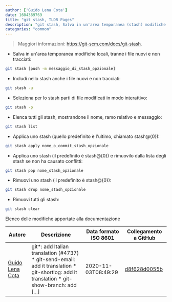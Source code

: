 ```yaml
---
author: ['Guido Lena Cota']
date: 1604389769
title: "git stash, TLDR Pages"
description: "git stash, Salva in un'area temporanea (stash) modifiche Git locali."
categories: "common"
---
```

> Maggiori informazioni: <https://git-scm.com/docs/git-stash>.

- Salva in un'area temporanea modifiche locali, tranne i file nuovi e non tracciati:

```bash
git stash [push -m messaggio_di_stash_opzionale]
```

- Includi nello stash anche i file nuovi e non tracciati:

```bash
git stash -u
```

- Seleziona per lo stash parti di file modificati in modo interattivo:

```bash
git stash -p
```

- Elenca tutti gli stash, mostrandone il nome, ramo relativo e messaggio:

```bash
git stash list
```

- Applica uno stash (quello predefinito è l'ultimo, chiamato stash@{0}):

```bash
git stash apply nome_o_commit_stash_opzionale
```

- Applica uno stash (il predefinito è stash@{0}) e rimuovilo dalla lista degli stash se non ha causato conflitti:

```bash
git stash pop nome_stash_opzionale
```

- Rimuovi uno stash (il predefinito è stash@{0}):

```bash
git stash drop nome_stash_opzionale
```

- Rimuovi tutti gli stash:

```bash
git stash clear
```
Elenco delle modifiche apportate alla documentazione


Autore | Descrizione | Data formato ISO 8601 | Collegamento a GitHub
------|-----|-----|-----
[Guido Lena Cota](mailto:guido.lenacota@gmail.com) | git*: add Italian translation (#4737) * git-send-email: add it translation * git-shortlog: add it translation * git-show-branch: add [...] | 2020-11-03T08:49:29 | [d8f628d0055b](https://github.com/tldr-pages/tldr/commit/d8f628d0055bff98d5d64a811ea6349dfe245116)

